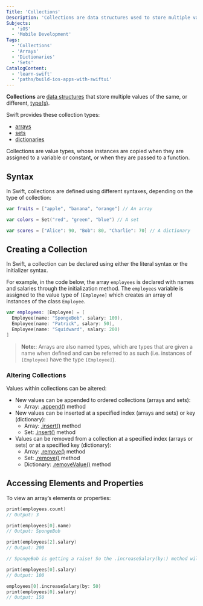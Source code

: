 ```yaml
---
Title: 'Collections'
Description: 'Collections are data structures used to store multiple values in a given variable.'
Subjects:
  - 'iOS'
  - 'Mobile Development'
Tags:
  - 'Collections'
  - 'Arrays'
  - 'Dictionaries'
  - 'Sets'
CatalogContent:
  - 'learn-swift'
  - 'paths/build-ios-apps-with-swiftui'
---
```


**Collections** are [data structures](https://www.codecademy.com/resources/docs/general/data-structures) that store multiple values of the same, or different, [type(s)](https://www.codecademy.com/resources/docs/swift/data-types).

Swift provides these collection types:

- [arrays](https://www.codecademy.com/resources/docs/swift/arrays)
- [sets](https://www.codecademy.com/resources/docs/swift/sets)
- [dictionaries](https://www.codecademy.com/resources/docs/swift/dictionaries)

Collections are value types, whose instances are copied when they are assigned to a variable or constant, or when they are passed to a function.

## Syntax

In Swift, collections are defined using different syntaxes, depending on the type of collection:

```swift
var fruits = ["apple", "banana", "orange"] // An array

var colors = Set("red", "green", "blue") // A set

var scores = ["Alice": 90, "Bob": 80, "Charlie": 70] // A dictionary
```

## Creating a Collection

In Swift, a collection can be declared using either the literal syntax or the initializer syntax.

For example, in the code below, the array `employees` is declared with names and salaries through the initialization method. The `employees` variable is assigned to the value type of `[Employee]` which creates an array of instances of the class `Employee`.

```swift
var employees: [Employee] = [
  Employee(name: "SpongeBob", salary: 100),
  Employee(name: "Patrick", salary: 50),
  Employee(name: "Squidward", salary: 200)
]
```

> **Note:**: Arrays are also named types, which are types that are given a name when defined and can be referred to as such (i.e. instances of `[Employee]` have the type `[Employee]`).

### Altering Collections

Values within collections can be altered:

- New values can be appended to ordered collections (arrays and sets):
  - Array: [.append()](https://www.codecademy.com/resources/docs/swift/arrays/append) method
- New values can be inserted at a specified index (arrays and sets) or key (dictionary):
  - Array: [.insert()](https://www.codecademy.com/resources/docs/swift/arrays/insert) method
  - Set: [.insert()](https://www.codecademy.com/resources/docs/swift/sets/insert) method
- Values can be removed from a collection at a specified index (arrays or sets) or at a specified key (dictionary):
  - Array: [.remove()](https://www.codecademy.com/resources/docs/swift/arrays/remove) method
  - Set: [.remove()](https://www.codecademy.com/resources/docs/swift/sets/remove) method
  - Dictionary: [.removeValue()](https://www.codecademy.com/resources/docs/swift/dictionaries/removevalue) method

## Accessing Elements and Properties

To view an array’s elements or properties:

```swift
print(employees.count)
// Output: 3

print(employees[0].name)
// Output: SpongeBob

print(employees[2].salary)
// Output: 200

// SpongeBob is getting a raise! So the .increaseSalary(by:) method will be called on employees[0]

print(employees[0].salary)
// Output: 100

employees[0].increaseSalary(by: 50)
print(employees[0].salary)
// Output: 150
```
